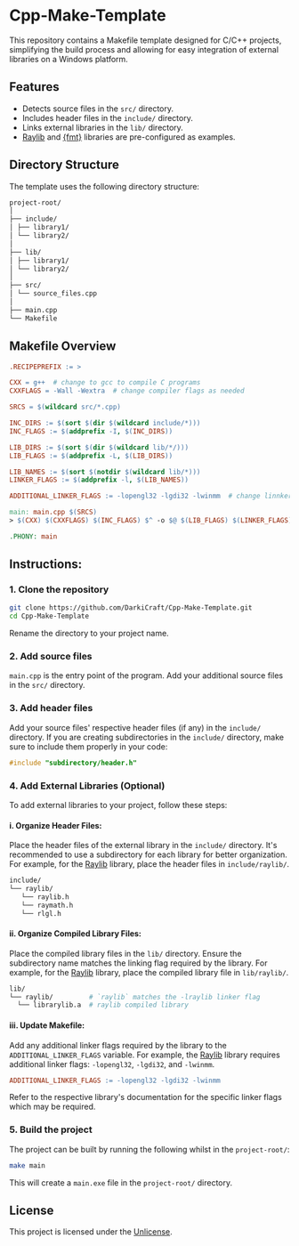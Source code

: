 # Cpp-Make-Template

This repository contains a Makefile template designed for C/C++ projects, simplifying the build process and allowing for easy integration of external libraries on a Windows platform.

## Features

- Detects source files in the `src/` directory.
- Includes header files in the `include/` directory.
- Links external libraries in the `lib/` directory.
- [Raylib](https://github.com/raysan5/raylib) and [{fmt}](https://github.com/fmtlib/fmt) libraries are pre-configured as examples.

## Directory Structure

The template uses the following directory structure:
```sh
project-root/
│
├── include/
│ ├── library1/
│ └── library2/
│
├── lib/
│ ├── library1/
│ └── library2/
│
├── src/
│ └── source_files.cpp
│
├── main.cpp
└── Makefile
```

## Makefile Overview

```makefile
.RECIPEPREFIX := >

CXX = g++  # change to gcc to compile C programs
CXXFLAGS = -Wall -Wextra  # change compiler flags as needed

SRCS = $(wildcard src/*.cpp)

INC_DIRS := $(sort $(dir $(wildcard include/*)))
INC_FLAGS := $(addprefix -I, $(INC_DIRS))

LIB_DIRS := $(sort $(dir $(wildcard lib/*/)))
LIB_FLAGS := $(addprefix -L, $(LIB_DIRS))

LIB_NAMES := $(sort $(notdir $(wildcard lib/*)))
LINKER_FLAGS := $(addprefix -l, $(LIB_NAMES))

ADDITIONAL_LINKER_FLAGS := -lopengl32 -lgdi32 -lwinmm  # change linnker flags as needed

main: main.cpp $(SRCS)
> $(CXX) $(CXXFLAGS) $(INC_FLAGS) $^ -o $@ $(LIB_FLAGS) $(LINKER_FLAGS) $(ADDITIONAL_LINKER_FLAGS)

.PHONY: main
```

## Instructions:

### 1. Clone the repository
  
```sh
git clone https://github.com/DarkiCraft/Cpp-Make-Template.git
cd Cpp-Make-Template
```
Rename the directory to your project name.
  
### 2. Add source files
     
`main.cpp` is the entry point of the program. Add your additional source files in the `src/` directory.
  
### 3. Add header files
  
Add your source files' respective header files (if any) in the `include/` directory. If you are creating subdirectories in the `include/` directory, make sure to include them properly in your code:
  
```cpp
#include "subdirectory/header.h"
```
### 4. Add External Libraries (Optional)
  
To add external libraries to your project, follow these steps:
  
#### i. Organize Header Files:
  
Place the header files of the external library in the `include/` directory.
It's recommended to use a subdirectory for each library for better organization.
For example, for the [Raylib](https://github.com/raysan5/raylib) library, place the header files in `include/raylib/`.
  
```sh
include/
└── raylib/
   └── raylib.h
   └── raymath.h
   └── rlgl.h
```
  
#### ii. Organize Compiled Library Files:
  
Place the compiled library files in the `lib/` directory.
Ensure the subdirectory name matches the linking flag required by the library.
For example, for the [Raylib](https://github.com/raysan5/raylib) library, place the compiled library file in `lib/raylib/`.
  
```sh
lib/
└── raylib/         # `raylib` matches the -lraylib linker flag
  └── librarylib.a  # raylib compiled library
```
  
#### iii. Update Makefile:
  
Add any additional linker flags required by the library to the `ADDITIONAL_LINKER_FLAGS` variable.
For example, the [Raylib](https://github.com/raysan5/raylib) library requires additional linker flags: `-lopengl32`, `-lgdi32`, and `-lwinmm`.
  
```makefile
ADDITIONAL_LINKER_FLAGS := -lopengl32 -lgdi32 -lwinmm
```

Refer to the respective library's documentation for the specific linker flags which may be required.

### 5. Build the project
  
The project can be built by running the following whilst in the `project-root/`:
  
```sh
make main
```
   
This will create a `main.exe` file in the `project-root/` directory.

## License

This project is licensed under the [Unlicense](https://unlicense.org/).
